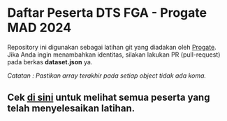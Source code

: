 # Daftar Peserta DTS FGA - Progate MAD 2024

Repository ini digunakan sebagai latihan git yang diadakan oleh [Progate](https://www.progate.com).
Jika Anda ingin menambahkan identitas, silakan lakukan PR (pull-request) pada berkas **dataset.json** ya.

_Catatan : Pastikan array terakhir pada setiap object tidak ada koma._

## Cek [di sini](https://DiakalinLabib.github.io/DTS-MAD-2024) untuk melihat semua peserta yang telah menyelesaikan latihan.